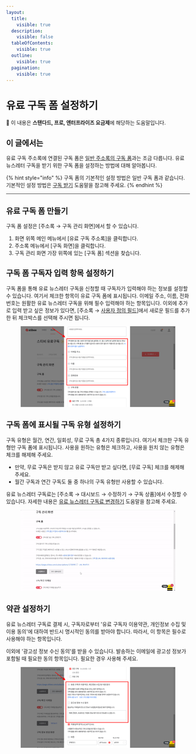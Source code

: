```yaml
---
layout:
  title:
    visible: true
  description:
    visible: false
  tableOfContents:
    visible: true
  outline:
    visible: true
  pagination:
    visible: true
---
```


# 유료 구독 폼 설정하기

**💬** 이 내용은 **스탠다드, 프로, 엔터프라이즈 요금제**에 해당하는 도움말입니다.

## &#x20;이 글에서는

유료 구독 주소록에 연결된 구독 폼은 [일반 주소록의 구독 폼](../../list/gather-subscribers/form.md)과는 조금 다릅니다. 유료 뉴스레터 구독을 받기 위한 구독 폼을 설정하는 방법에 대해 알아봅니다.

{% hint style="info" %}
구독 폼의 기본적인 설정 방법은 일반 구독 폼과 같습니다. 기본적인 설정 방법은 [구독 받기](../../list/gather-subscribers/form.md) 도움말을 참고해 주세요.
{% endhint %}

***

## 유료 구독 폼 만들기

구독 폼 설정은 \[주소록 → 구독 관리 화면]에서 할 수 있습니다.&#x20;

1. 화면 위쪽 메인 메뉴에서 \[유료 구독 주소록]을 클릭합니다.
2. 주소록 메뉴에서 \[구독 화면]을 클릭합니다.
3. 구독 관리 화면 가장 위쪽에 있는 \[구독 폼] 섹션을 찾습니다.



## 구독 폼 구독자 입력 항목 설정하기 <a href="#h_84a9e84670" id="h_84a9e84670"></a>

구독 폼을 통해 유료 뉴스레터 구독을 신청할 때 구독자가 입력해야 하는 정보를 설정할 수 있습니다. 여기서 체크한 항목이 유료 구독 폼에 표시됩니다. 이메일 주소, 이름, 전화번호는 원활한 유료 뉴스레터 구독을 위해 필수 입력해야 하는 항목입니다. 이외에 추가로 입력 받고 싶은 정보가 있다면, \[주소록 → [사용자 정의 필드](../../list/adding-managing-subscriber/understanding-subscriber-info.md#h_01gw45zrwcjd1eg1cam4vhw25m)]에서 새로운 필드를 추가한 뒤 체크박스를 선택해 주시면 됩니다.

<figure><img src="../../.gitbook/assets/image (58) (1).png" alt=""><figcaption></figcaption></figure>



## 구독 폼에 표시될 구독 유형 설정하기 <a href="#h_5b83ac38d2" id="h_5b83ac38d2"></a>

구독 유형은 월간, 연간, 일회성, 무료 구독 총 4가지 종류입니다. 여기서 체크한 구독 유형만 구독 폼에 표시됩니다. 사용을 원하는 유형은 체크하고, 사용을 원치 않는 유형은 체크를 해제해 주세요.

* 만약, 무료 구독은 받지 않고 유료 구독만 받고 싶다면, \[무료 구독] 체크를 해제해 주세요.
* 월간 구독과 연간 구독도 둘 중 하나의 구독 유형만 사용할 수 있습니다.&#x20;

유료 뉴스레터 구독료는 \[주소록 → 대시보드 → 수정하기 → 구독 상품]에서 수정할 수 있습니다. 자세한 내용은 [유료 뉴스레터 구독료 변경하기](subscription-fee.md) 도움말을 참고해 주세요.

<figure><img src="../../.gitbook/assets/image (60) (1).png" alt=""><figcaption></figcaption></figure>



## 약관 설정하기 <a href="#h_bddb5d98cd" id="h_bddb5d98cd"></a>

유료 뉴스레터 구독료 결제 시, 구독자로부터 '유료 구독자 이용약관, 개인정보 수집 및 이용 동의'에 대하여 반드시 명시적인 동의를 받아야 합니다. 따라서, 이 항목은 필수로 사용해야 하는 항목입니다.

이외에 '광고성 정보 수신 동의'를 받을 수 있습니다. 발송하는 이메일에 광고성 정보가 포함될 때 필요한 동의 항목입니다. 필요한 경우 사용해 주세요.

<figure><img src="../../.gitbook/assets/image (62) (1).png" alt=""><figcaption></figcaption></figure>
